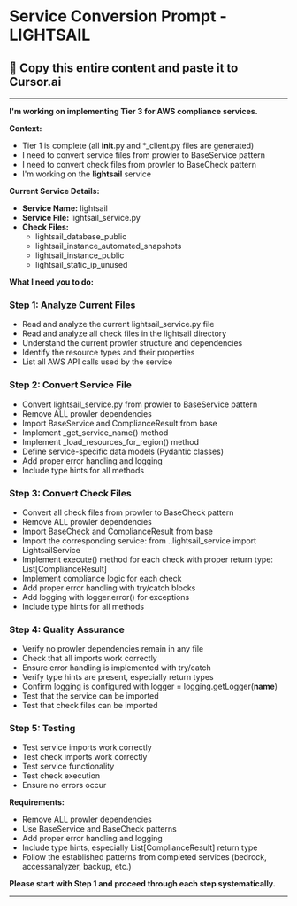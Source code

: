# Service Conversion Prompt - LIGHTSAIL

## 🎯 Copy this entire content and paste it to Cursor.ai

---

**I'm working on implementing Tier 3 for AWS compliance services.**

**Context:**
- Tier 1 is complete (all __init__.py and *_client.py files are generated)
- I need to convert service files from prowler to BaseService pattern
- I need to convert check files from prowler to BaseCheck pattern
- I'm working on the **lightsail** service

**Current Service Details:**
- **Service Name:** lightsail
- **Service File:** lightsail_service.py
- **Check Files:** 
  - lightsail_database_public
  - lightsail_instance_automated_snapshots
  - lightsail_instance_public
  - lightsail_static_ip_unused

**What I need you to do:**

### Step 1: Analyze Current Files
- Read and analyze the current lightsail_service.py file
- Read and analyze all check files in the lightsail directory
- Understand the current prowler structure and dependencies
- Identify the resource types and their properties
- List all AWS API calls used by the service

### Step 2: Convert Service File
- Convert lightsail_service.py from prowler to BaseService pattern
- Remove ALL prowler dependencies
- Import BaseService and ComplianceResult from base
- Implement _get_service_name() method
- Implement _load_resources_for_region() method
- Define service-specific data models (Pydantic classes)
- Add proper error handling and logging
- Include type hints for all methods

### Step 3: Convert Check Files
- Convert all check files from prowler to BaseCheck pattern
- Remove ALL prowler dependencies
- Import BaseCheck and ComplianceResult from base
- Import the corresponding service: from ..lightsail_service import LightsailService
- Implement execute() method for each check with proper return type: List[ComplianceResult]
- Implement compliance logic for each check
- Add proper error handling with try/catch blocks
- Add logging with logger.error() for exceptions
- Include type hints for all methods

### Step 4: Quality Assurance
- Verify no prowler dependencies remain in any file
- Check that all imports work correctly
- Ensure error handling is implemented with try/catch
- Verify type hints are present, especially return types
- Confirm logging is configured with logger = logging.getLogger(__name__)
- Test that the service can be imported
- Test that check files can be imported

### Step 5: Testing
- Test service imports work correctly
- Test check imports work correctly
- Test service functionality
- Test check execution
- Ensure no errors occur

**Requirements:**
- Remove ALL prowler dependencies
- Use BaseService and BaseCheck patterns
- Add proper error handling and logging
- Include type hints, especially List[ComplianceResult] return type
- Follow the established patterns from completed services (bedrock, accessanalyzer, backup, etc.)

**Please start with Step 1 and proceed through each step systematically.**

---
